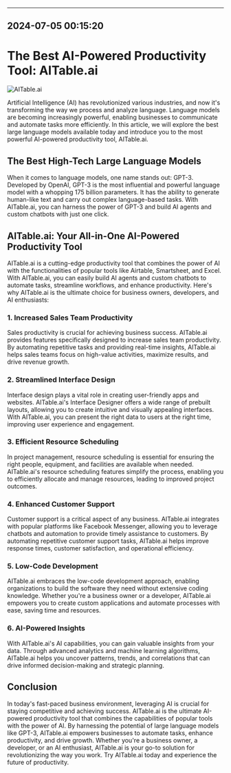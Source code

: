 

---------------------------------------------
2024-07-05 00:15:20
---------------------------------------------

# The Best AI-Powered Productivity Tool: AITable.ai

![AITable.ai](https://assets-global.website-files.com/637e5037f3ef83b76dcfc8f9/651af0bd35afecde8e977aef_The%20Best%20Large%20Language%20Models%20Available%20Today.png)

Artificial Intelligence (AI) has revolutionized various industries, and now it's transforming the way we process and analyze language. Language models are becoming increasingly powerful, enabling businesses to communicate and automate tasks more efficiently. In this article, we will explore the best large language models available today and introduce you to the most powerful AI-powered productivity tool, AITable.ai.

## The Best High-Tech Large Language Models

When it comes to language models, one name stands out: GPT-3. Developed by OpenAI, GPT-3 is the most influential and powerful language model with a whopping 175 billion parameters. It has the ability to generate human-like text and carry out complex language-based tasks. With AITable.ai, you can harness the power of GPT-3 and build AI agents and custom chatbots with just one click.

## AITable.ai: Your All-in-One AI-Powered Productivity Tool

AITable.ai is a cutting-edge productivity tool that combines the power of AI with the functionalities of popular tools like Airtable, Smartsheet, and Excel. With AITable.ai, you can easily build AI agents and custom chatbots to automate tasks, streamline workflows, and enhance productivity. Here's why AITable.ai is the ultimate choice for business owners, developers, and AI enthusiasts:

### 1. Increased Sales Team Productivity

Sales productivity is crucial for achieving business success. AITable.ai provides features specifically designed to increase sales team productivity. By automating repetitive tasks and providing real-time insights, AITable.ai helps sales teams focus on high-value activities, maximize results, and drive revenue growth.

### 2. Streamlined Interface Design

Interface design plays a vital role in creating user-friendly apps and websites. AITable.ai's Interface Designer offers a wide range of prebuilt layouts, allowing you to create intuitive and visually appealing interfaces. With AITable.ai, you can present the right data to users at the right time, improving user experience and engagement.

### 3. Efficient Resource Scheduling

In project management, resource scheduling is essential for ensuring the right people, equipment, and facilities are available when needed. AITable.ai's resource scheduling features simplify the process, enabling you to efficiently allocate and manage resources, leading to improved project outcomes.

### 4. Enhanced Customer Support

Customer support is a critical aspect of any business. AITable.ai integrates with popular platforms like Facebook Messenger, allowing you to leverage chatbots and automation to provide timely assistance to customers. By automating repetitive customer support tasks, AITable.ai helps improve response times, customer satisfaction, and operational efficiency.

### 5. Low-Code Development

AITable.ai embraces the low-code development approach, enabling organizations to build the software they need without extensive coding knowledge. Whether you're a business owner or a developer, AITable.ai empowers you to create custom applications and automate processes with ease, saving time and resources.

### 6. AI-Powered Insights

With AITable.ai's AI capabilities, you can gain valuable insights from your data. Through advanced analytics and machine learning algorithms, AITable.ai helps you uncover patterns, trends, and correlations that can drive informed decision-making and strategic planning.

## Conclusion

In today's fast-paced business environment, leveraging AI is crucial for staying competitive and achieving success. AITable.ai is the ultimate AI-powered productivity tool that combines the capabilities of popular tools with the power of AI. By harnessing the potential of large language models like GPT-3, AITable.ai empowers businesses to automate tasks, enhance productivity, and drive growth. Whether you're a business owner, a developer, or an AI enthusiast, AITable.ai is your go-to solution for revolutionizing the way you work. Try AITable.ai today and experience the future of productivity.